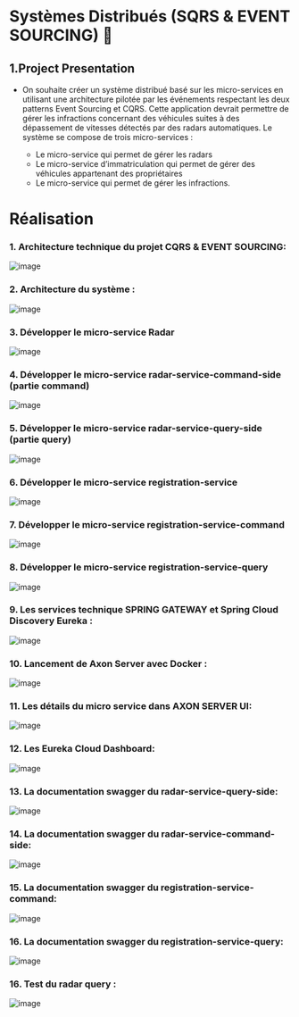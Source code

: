 # Systèmes Distribués (SQRS & EVENT SOURCING) :blue_car:

## 1.Project Presentation
 * On souhaite créer un système distribué basé sur les micro-services en utilisant une architecture pilotée
par les événements respectant les deux patterns Event Sourcing et CQRS. Cette application devrait
permettre de gérer les infractions concernant des véhicules suites à des dépassement de vitesses
détectés par des radars automatiques. Le système se compose de trois micro-services :

    - Le micro-service qui permet de gérer les radars
    - Le micro-service d’immatriculation qui permet de gérer des véhicules appartenant des propriétaires
    - Le micro-service qui permet de gérer les infractions.

# Réalisation

### 1.	Architecture technique du projet CQRS & EVENT SOURCING:

![image](https://user-images.githubusercontent.com/70094556/209481234-212efa14-1251-4e29-8447-2485ac4f9f83.png)

### 2. Architecture du système :  

![image](https://user-images.githubusercontent.com/70094556/209481386-fdee71ee-e572-4795-a23a-e7268f1d5f13.png)

### 3. Développer le micro-service Radar 
 
![image](https://user-images.githubusercontent.com/70094556/209481485-0a2693b0-b4fb-45f9-a36d-9264113c2fdc.png)

### 4. Développer le micro-service radar-service-command-side (partie command)

![image](https://user-images.githubusercontent.com/70094556/209481530-8e3e5a3d-a6ac-4c9c-b09a-46b38f8d8850.png)

### 5. Développer le micro-service radar-service-query-side (partie query)

![image](https://user-images.githubusercontent.com/70094556/209481557-17b77071-34ef-49e9-85ae-7e042f6da1f2.png)

### 6. Développer le micro-service registration-service

![image](https://user-images.githubusercontent.com/70094556/209481636-0988e9c1-c2a1-4bbf-ac34-6b5bccbdac96.png)

### 7. Développer le micro-service registration-service-command

![image](https://user-images.githubusercontent.com/70094556/209481680-d73d1a70-089a-489c-b8d0-e9ae912921af.png)

### 8. Développer le micro-service registration-service-query

![image](https://user-images.githubusercontent.com/70094556/209481700-4f8db52b-94ba-40ff-a6ec-8ce770136b44.png)

### 9. Les services technique SPRING GATEWAY et Spring Cloud Discovery Eureka :

![image](https://user-images.githubusercontent.com/70094556/209481768-ca4ecb4a-b1b7-4907-bf84-eaeb50eeb089.png)

### 10. Lancement de Axon Server avec Docker :

![image](https://user-images.githubusercontent.com/70094556/209482096-df1fb644-69a4-4e2c-91bc-859ee55e8d3d.png)

### 11. Les détails du micro service dans AXON SERVER UI:

![image](https://user-images.githubusercontent.com/70094556/209482031-aaf1b4ab-d6cf-4a4b-9c9c-30e38f1a17ce.png)

### 12. Les Eureka Cloud Dashboard:

![image](https://user-images.githubusercontent.com/70094556/209482139-228b0c08-3bcd-4d88-8950-3e7e5f2eebf8.png)

### 13. La documentation swagger du radar-service-query-side:

![image](https://user-images.githubusercontent.com/70094556/209482212-a53156be-d137-4646-b80f-ce2d612e37d1.png)

### 14. La documentation swagger du radar-service-command-side:

![image](https://user-images.githubusercontent.com/70094556/209483725-ab90498b-0e24-4bb9-9602-694e0368cd26.png)

### 15. La documentation swagger du registration-service-command:

![image](https://user-images.githubusercontent.com/70094556/209483796-ab74456d-b48f-4ce4-9650-2838634ebe89.png)

### 16. La documentation swagger du registration-service-query:

![image](https://user-images.githubusercontent.com/70094556/209483814-b59ed194-17cf-4008-a063-e99aa6b10445.png)

### 16. Test du radar query :

![image](https://user-images.githubusercontent.com/70094556/209483994-0de3e8fc-18d7-4ab5-90db-42e60cfc1338.png)

